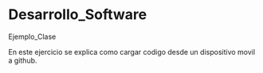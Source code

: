 # Desarrollo_Software
Ejemplo_Clase


En este ejercicio se explica como cargar codigo desde un dispositivo movil a github.
